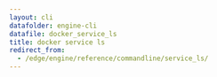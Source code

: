 ```yaml
---
layout: cli
datafolder: engine-cli
datafile: docker_service_ls
title: docker service ls
redirect_from:
  - /edge/engine/reference/commandline/service_ls/
---
```

<!--
This page is automatically generated from Docker's source code. If you want to
suggest a change to the text that appears here, open a ticket or pull request
in the source repository on GitHub:

https://github.com/docker/cli
-->
